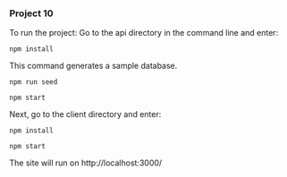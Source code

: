 ### Project 10

To run the project: Go to the api directory in the command line and enter:
```
npm install
```

This command generates a sample database.
```
npm run seed
```

```
npm start
```


Next, go to the client directory and enter:
```
npm install
```
```
npm start
```
The site will run on http://localhost:3000/
